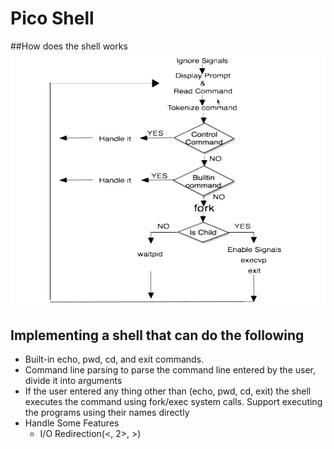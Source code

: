 # Pico Shell

##How does the shell works
![alt text](image-1.png)

## Implementing a shell that can do the following

- Built-in echo, pwd, cd, and exit commands.
- Command line parsing to parse the command line entered by the user, divide it into arguments
- If the user entered any thing other than (echo, pwd, cd, exit) the shell executes the command using fork/exec system calls.
Support executing the programs using their names directly
- Handle Some Features
  - I/O Redirection(<, 2>, >)
